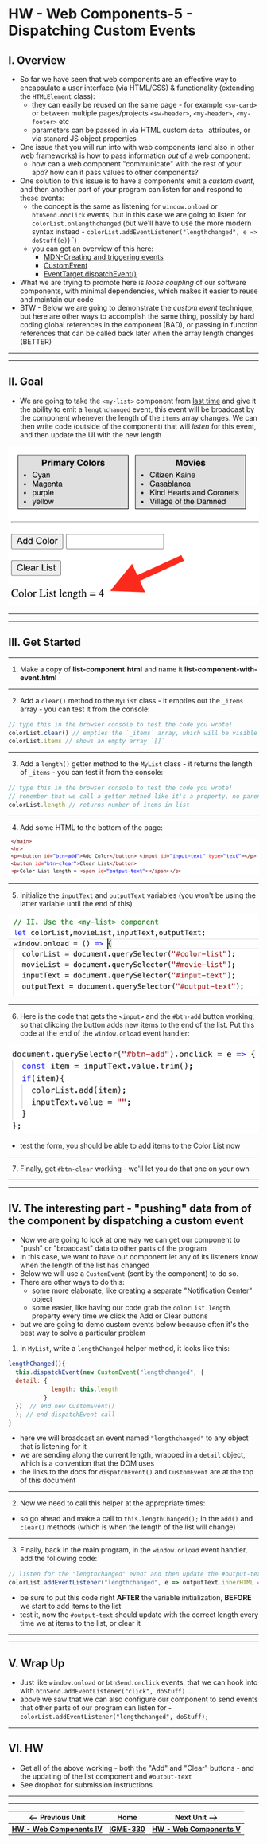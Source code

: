 # HW - Web Components-5 - Dispatching Custom Events

## I. Overview

- So far we have seen that web components are an effective way to encapsulate a user interface (via HTML/CSS) & functionality (extending the `HTMLElement` class):
  - they can easily be reused on the same page - for example `<sw-card>` or between multiple pages/projects `<sw-header>`, `<my-header>`, `<my-footer>` etc
  - parameters can be passed in via HTML custom `data-` attributes, or via stanard JS object properties
- One issue that you will run into with web components (and also in other web frameworks) is how to pass information *out* of a web component:
  - how can a web component "communicate" with the rest of your app? how can it pass values to other components?
- One solution to this issue is to have a components emit a *custom event*, and then another part of your program can listen for and respond to these events:
  - the concept is the same as listening for `window.onload` or `btnSend.onclick` events, but in this case we are going to listen for `colorList.onlengthchanged` (but we'll have to use the more modern syntax instead - `colorList.addEventListener("lengthchanged", e => doStuff(e)`)
`)
  - you can get an overview of this here:
    - [MDN-Creating and triggering events](https://developer.mozilla.org/en-US/docs/Web/Events/Creating_and_triggering_events)
    - [CustomEvent](https://developer.mozilla.org/en-US/docs/Web/API/CustomEvent)
    - [EventTarget.dispatchEvent()](https://developer.mozilla.org/en-US/docs/Web/API/EventTarget/dispatchEvent)
- What we are trying to promote here is *loose coupling* of our software components, with minimal dependencies, which makes it easier to reuse and maintain our code
- BTW - Below we are going to demonstrate the *custom event* technique, but here are other ways to accomplish the same thing, possibly by hard coding global references in the component (BAD), or passing in function references that can be called back later when the array length changes (BETTER)

<hr><hr>

## II. Goal

- We are going to take the `<my-list>` component from [last time](HW-wc-4.md) and give it the ability to emit a `lengthchanged` event, this event will be broadcast by the component whenever the length of the `items` array changes. We can then write code (outside of the component) that will *listen* for this event, and then update the UI with the new length

![screenshot](_images/_wc/HW-wc-12.png)

<hr><hr>

## III. Get Started

<hr>

1) Make a copy of **list-component.html** and name it **list-component-with-event.html**

<hr>

2) Add a `clear()` method to the `MyList` class - it empties out the `_items` array - you can test it from the console:

```js
// type this in the browser console to test the code you wrote!
colorList.clear() // empties the `_items` array, which will be visible on the page
colorList.items // shows an empty array `[]`
```

<hr>

3) Add a `length()` getter method to the `MyList` class - it returns the length of `_items` - you can test it from the console:

```js
// type this in the browser console to test the code you wrote!
// remember that we call a getter method like it's a property, no parens are needed
colorList.length // returns number of items in list
```

<hr>

4) Add some HTML to the bottom of the page:

![screenshot](_images/_wc/HW-wc-13.png)

<hr>

5) Initialize the `inputText` and `outputText` variables (you won't be using the latter variable until the end of this)

![screenshot](_images/_wc/HW-wc-14.png)

<hr>

6) Here is the code that gets the `<input>` and the `#btn-add` button working, so that clikcing the button adds new items to the end of the list. Put this code at the end of the `window.onload` event handler:

![screenshot](_images/_wc/HW-wc-15.png)

- test the form, you should be able to add items to the Color List now

<hr>

7) Finally, get `#btn-clear` working - we'll let you do that one on your own

<hr><hr>

## IV. The interesting part - "pushing" data from of the component by dispatching a custom event

- Now we are going to look at one way we can get our component to "push" or "broadcast" data to other parts of the program
- In this case, we want to have our component let any of its listeners know when the length of the list has changed
- Below we will use a `CustomEvent` (sent by the component) to do so.
- There are other ways to do this:
  - some more elaborate, like creating a separate "Notification Center" object
  - some easier, like having our code grab the `colorList.length` property every time we click the Add or Clear buttons
- but we are going to demo custom events below because often it's the best way to solve a particular problem


1) In `MyList`, write a `lengthChanged` helper method, it looks like this:

```js
lengthChanged(){
  this.dispatchEvent(new CustomEvent("lengthchanged", {
  detail: {
            length: this.length
          }
  })  // end new CustomEvent()
  ); // end dispatchEvent call
}
```
- here we will broadcast an event named `"lengthchanged"` to any object that is listening for it
- we are sending along the current length, wrapped in a `detail` object, which is a convention that the DOM uses
- the links to the docs for `dispatchEvent()` and `CustomEvent` are at the top of this document

<hr>

2) Now we need to call this helper at the appropriate times:

  - so go ahead and make a call to `this.lengthChanged();` in the `add()` and `clear()` methods (which is when the length of the list will change)

<hr>

3) Finally, back in the main program, in the `window.onload` event handler, add the following code:

```js
// listen for the "lengthchanged" event and then update the #output-text
colorList.addEventListener("lengthchanged", e => outputText.innerHTML = e.detail.length);
```

- be sure to put this code right **AFTER** the variable initialization, **BEFORE** we start to add items to the list
- test it, now the `#output-text` should update with the correct length every time we at items to the list, or clear it

<hr><hr>

## V.  Wrap Up

- Just like `window.onload` or `btnSend.onclick` events, that we can hook into with `btnSend.addEventListener("click", doStuff)` ...
- above we saw that we can also configure our component to send events that other parts of our program can listen for - `colorList.addEventListener("lengthchanged", doStuff);`

<hr>

## VI.  HW

- Get all of the above working - both the "Add" and "Clear" buttons - and the updating of the list component and `#output-text`
- See dropbox for submission instructions

<hr><hr>

| <-- Previous Unit | Home | Next Unit -->
| --- | --- | --- 
|  [**HW - Web Components IV**](HW-wc-4.md)  |  [**IGME-330**](../README.md) |  [**HW - Web Components V**](HW-wc-5.md)
